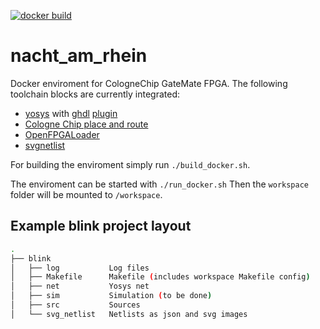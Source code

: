 [![docker build](https://github.com/wuehr1999/nacht_am_rhein/actions/workflows/docker-publish.yml/badge.svg)](https://github.com/wuehr1999/nacht_am_rhein/actions/workflows/docker-publish.yml)

# nacht_am_rhein
Docker enviroment for CologneChip GateMate FPGA. The following toolchain blocks are currently integrated:

- [yosys](https://github.com/YosysHQ/yosys.git) with [ghdl](https://github.com/ghdl/ghdl.git) [plugin](https://github.com/ghdl/ghdl-yosys-plugin.git)
- [Cologne Chip place and route](https://colognechip.com/downloads/cc-toolchain-linux.zip)
- [OpenFPGALoader](https://github.com/trabucayre/openFPGALoader.git)
- [svgnetlist](https://github.com/nturley/netlistsvg)

For building the enviroment simply run ```./build_docker.sh```.

The enviroment can be started with ```./run_docker.sh``` Then the ```workspace``` folder will be mounted to ```/workspace```.

## Example blink project layout

~~~bash
.
├── blink
│   ├── log           Log files
│   ├── Makefile      Makefile (includes workspace Makefile config)
│   ├── net           Yosys net
│   ├── sim           Simulation (to be done)
│   ├── src           Sources
│   └── svg_netlist   Netlists as json and svg images
~~~
